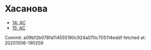 # Хасанова
- [14: AC](14.md)
- [15: AC](15.md)

Commit: a09bf2b078fa114555190c924a070c705114eddf
 fetched at: 20201006-190259
